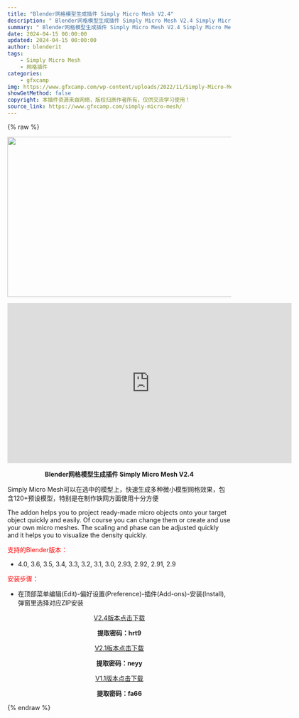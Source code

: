 ```yaml
---
title: "Blender网格模型生成插件 Simply Micro Mesh V2.4"
description: "﻿ Blender网格模型生成插件 Simply Micro Mesh V2.4 Simply Micro Mesh可以在选中的模型上，快速生成多种微小模型网格效果，包含120+预设模型，特别是在制作..."
summary: "﻿ Blender网格模型生成插件 Simply Micro Mesh V2.4 Simply Micro Mesh可以在选中的模型上，快速生成多种微小模型网格效果，包含120+预设模型，特别是在制作..."
date: 2024-04-15 00:00:00
updated: 2024-04-15 00:00:00
author: blenderit
tags: 
    - Simply Micro Mesh
    - 网格插件
categories:
    - gfxcamp
img: https://www.gfxcamp.com/wp-content/uploads/2022/11/Simply-Micro-Mesh-V2.jpg
showGetMethod: false
copyright: 本插件资源来自网络，版权归原作者所有，仅供交流学习使用！
source_link: https://www.gfxcamp.com/simply-micro-mesh/
---
```


{% raw %}
<div><p><img decoding="async" class="aligncenter size-full wp-image-117592" src="https://www.gfxcamp.com/wp-content/uploads/2022/11/Simply-Micro-Mesh-V2.jpg" data-src="https://www.gfxcamp.com/wp-content/uploads/2022/11/Simply-Micro-Mesh-V2.jpg" alt="" width="640" height="360" data-srcset="https://www.gfxcamp.com/wp-content/uploads/2022/11/Simply-Micro-Mesh-V2.jpg 640w, https://www.gfxcamp.com/wp-content/uploads/2022/11/Simply-Micro-Mesh-V2-150x84.jpg 150w" data-sizes="(max-width: 640px) 100vw, 640px"></p><p style="text-align: center;"><iframe loading="lazy" src="https://player.youku.com/embed/XNTE5MjM4OTE2OA==" width="640" height="360" frameborder="0" allowfullscreen="allowfullscreen"><span data-mce-type="bookmark" style="display: inline-block; width: 0px; overflow: hidden; line-height: 0;" class="mce_SELRES_start">﻿</span></iframe></p><p style="text-align: center;"><strong>Blender网格模型生成插件 Simply Micro Mesh V2.4</strong></p><p>Simply Micro Mesh可以在选中的模型上，快速生成多种微小模型网格效果，包含120+预设模型，特别是在制作铁网方面使用十分方便</p><p>The addon helps you to project ready-made micro objects onto your target object quickly and easily. Of course you can change them or create and use your own micro meshes. The scaling and phase can be adjusted quickly and it helps you to visualize the density quickly.</p><p style="text-align: left;"><span style="color: #ff0000;">支持的Blender版本：</span></p><ul>
<li style="text-align: left;">4.0, 3.6, 3.5, 3.4, 3.3, 3.2, 3.1, 3.0, 2.93, 2.92, 2.91, 2.9</li>
</ul><p style="text-align: left;"><span style="color: #ff0000;">安装步骤：</span></p><ul>
<li>在顶部菜单编辑(Edit)-偏好设置(Preference)-插件(Add-ons)-安装(Install),弹窗里选择对应ZIP安装</li>
</ul><p style="text-align: center;"><a class="maxbutton-3 maxbutton maxbutton-baidu" target="_blank" rel="noopener" href="https://pan.baidu.com/s/1M6BMbZoBcfLRIfRNanbHLw?pwd=hrt9"><span class="mb-text">V2.4版本点击下载</span></a></p><p style="text-align: center;"><strong>提取密码：hrt9</strong></p><p style="text-align: center;"><a class="maxbutton-3 maxbutton maxbutton-baidu" target="_blank" rel="noopener" href="https://pan.baidu.com/s/1wHhXvgyBWS9LlqsqxNA9Mw?pwd=neyy"><span class="mb-text">V2.1版本点击下载</span></a></p><p style="text-align: center;"><strong>提取密码：neyy</strong></p><p style="text-align: center;"><a class="maxbutton-3 maxbutton maxbutton-baidu" target="_blank" rel="noopener" href="https://pan.baidu.com/s/1UgpTl-GiSH9Q0m5DN16lDw?pwd=fa66"><span class="mb-text">V1.1版本点击下载</span></a></p><p style="text-align: center;"><strong>提取密码：fa66</strong></p></div>
<div style="display: none">gfxcamp</div>
{% endraw %}